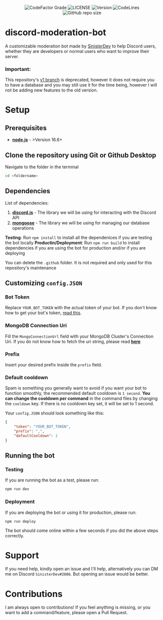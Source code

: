 <div align="center">
  <p>
    <img alt="CodeFactor Grade" src="https://img.shields.io/codefactor/grade/github/SinisterDeveloper/discord-moderation-bot/stable">
    <img alt="LICENSE" src="https://img.shields.io/github/license/SinisterDeveloper/discord-moderation-bot">
    <img alt="Version" src="https://img.shields.io/github/package-json/v/SinisterDeveloper/discord-moderation-bot">
    <img alt="CodeLines" src="https://img.shields.io/tokei/lines/github/SinisterDeveloper/discord-moderation-bot">
    <img alt="GitHub repo size" src="https://img.shields.io/github/repo-size/SinisterDeveloper/discord-moderation-bot">
  </p>
</div>


# discord-moderation-bot

A customizable moderation bot made by [SinisterDev](https://discord.com/users/778140362790404158) to help Discord users, whether they are developers or normal users who want to improve their server.

### Important: 

This repository's [v1 branch](https://github.com/SinisterDeveloper/discord-moderation-bot/tree/v1) is deprecated, however it does not require you to have a database and you may still use it for the time being, however I will not be adding new features to the old version.

# Setup

## Prerequisites

* **[node.js](https://nodejs.org/en/)** - >Version 16.6+

## Clone the repository using Git or Github Desktop

Navigate to the folder in the terminal

```bash
cd <foldername>
```

## Dependencies

List of dependencies:
1. **[discord.js](https://www.npmjs.com/package/discord.js)** - The library we will be using  for interacting with the Discord API
2. **[mongoose](https://www.npmjs.com/package/mongoose)** - The library we will be using for managing our database operations

**Testing**: Run `npm install` to install all the dependenices if you are testing the bot locally 
**Productin/Deployment**: Run `npm run build` to install dependencies if you are using the bot for production and/or if you are deploying

You can delete the `.github` folder. It is not required and only used for this repository's maintenance 

## Customizing `config.JSON`

### Bot Token

Replace `YOUR_BOT_TOKEN` with the actual token of your bot. If you don't know how to get your bot's token, [read this](https://www.writebots.com/discord-bot-token/).

### MongoDB Connection Uri

Fill the `MongoConnectionUrl` field with your MongoDB Cluster's Connection Uri. If you do not know how to fetch the uri string, please read **[here](https://docs.mongodb.com/guides/cloud/connectionstring/)**

### Prefix

Insert your desired prefix inside the `prefix` field.

### Default cooldown

Spam is something you generally want to avoid if you want your bot to function smoothly, the recommended default cooldown is `1 second`. **You can change the cooldown per command** in the command files by changing the `cooldown` key. If there is no cooldown key set, it will be set to 1 second.

Your `config.JSON` should look something like this:

```json
{
    "token": "YOUR_BOT_TOKEN", 
    "prefix": ",",
    "defaultCooldown": 1
}
```
## Running the bot

### Testing

If you are running the bot as a test, please run:

```bash
npm run dev
```

### Deployment

If you are deploying the bot or using it for production, please run:

```
npm run deploy
```

The bot should come online within a few seconds if you did the above steps correctly.

# Support

If you need help, kindly open an issue and I'll help, alternatively you can DM me on Discord `SinisterDev#2006`. But opening an issue would be better.

# Contributions

I am always open to contributions! If you feel anything is missing, or you want to add a command/feature, please open a Pull Request.